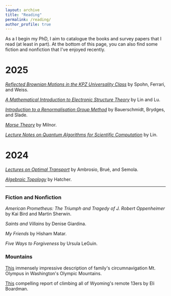 ```yaml
---
layout: archive
title: "Reading"
permalink: /reading/
author_profile: true
---
```


As a I begin my PhD, I aim to catalogue the books and survey papers that I read (at least in part). At the bottom of this page, you can also find some fiction and nonfiction that I've enjoyed recently.

# 2025

*[Reflected Brownian Motions in the KPZ Universality Class](https://link.springer.com/content/pdf/10.1007/978-3-319-49499-9.pdf)* by Spohn, Ferrari, and Weiss.

*[A Mathematical Introduction to Electronic Structure Theory](https://math.berkeley.edu/~linlin/esbook/)* by Lin and Lu.

*[Introduction to a Renormalisation Group Method](https://link.springer.com/book/10.1007/978-981-32-9593-3)* by Bauerschmidt, Brydges, and Slade.

*[Morse Theory](https://webhomes.maths.ed.ac.uk/~v1ranick/papers/milnmors.pdf)* by Milnor.

*[Lecture Notes on Quantum Algorithms for Scientific Computation](https://math.berkeley.edu/~linlin/qasc/qasc_notes.pdf)* by Lin.


# 2024

*[Lectures on Optimal Transport](https://link.springer.com/book/10.1007/978-3-031-76834-7)* by Ambrosio, Brué, and Semola.

*[Algebraic Topology](https://pi.math.cornell.edu/~hatcher/AT/AT.pdf)* by Hatcher.

---

### Fiction and Nonfiction

*American Prometheus: The Triumph and Tragedy of J. Robert Oppenheimer* by Kai Bird and Martin Sherwin.

*Saints and Villains* by Denise Giardina.

*My Friends* by Hisham Matar.

*Five Ways to Forgiveness* by Ursula LeGuin.

### Mountains

[This](https://www.nwhikers.net/forums/viewtopic.php?t=8039587) immensely impressive description of family's circumnavigation Mt. Olympus in Washington's Olympic Mountains.

[This](https://www.14ers.com/php14ers/tripreport.php?trip=20720) compelling report of climbing all of Wyoming's remote 13ers by Eli Boardman.

